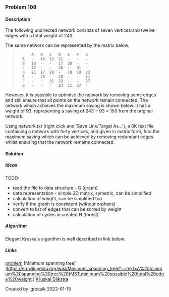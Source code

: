 
### Problem 108

#### Description
The following undirected network consists of seven vertices and twelve edges with a total weight of 243.


The same network can be represented by the matrix below.

>     	    A	B	C	D	E	F	G
>       A	-	16	12	21	-	-	-
>       B	16	-	-	17	20	-	-
>       C	12	-	-	28	-	31	-
>       D	21	17	28	-	18	19	23
>       E	-	20	-	18	-	-	11
>       F	-	-	31	19	-	-	27
>       G	-	-	-	23	11	27	-
However, it is possible to optimise the network by removing some edges and still ensure that all points on the network remain connected. The network which achieves the maximum saving is shown below. It has a weight of 93, representing a saving of 243 − 93 = 150 from the original network.


Using network.txt (right click and 'Save Link/Target As...'), a 6K text file containing a network with forty vertices, and given in matrix form, find the maximum saving which can be achieved by removing redundant edges whilst ensuring that the network remains connected.
#### Solution

##### Ideas
TODO:
* read the file to data structure - G (graph)
* data representation - simple 2D matrix, symetric, can be simplified
* calculation of weight, can be simplified too
* verify if the graph is consistent (without orphans)
* convert to list of edges that can be sorted by weight
* calculation of cycles in created H (forest)

##### Algorithm
Elegant Kruskals algorithm is well described in link below.

##### Links
[problem](https://projecteuler.net/problem=107)
[Minimum spanning tree](https://en.wikipedia.org/wiki/Minimum_spanning_tree#:~:text=A%20minimum%20spanning%20tree%20(MST,minimum%20possible%20total%20edge%20weight.)
[Kruskal Dijkstra](https://math.dartmouth.edu/~nadia/math38/04_29_Kruskal_and_Dijkstra.pdf)

Created by lgrzesik 2022-01-18